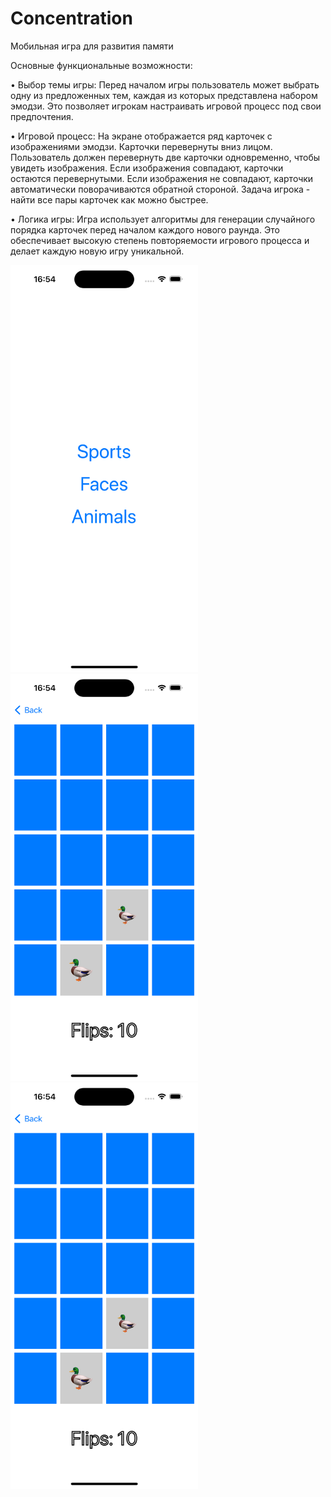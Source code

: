 # Concentration
Мобильная игра для развития памяти

Основные функциональные возможности:

• Выбор темы игры: Перед началом игры пользователь может выбрать одну из предложенных тем, каждая из которых представлена набором эмодзи. Это позволяет игрокам настраивать игровой процесс под свои предпочтения.

• Игровой процесс: На экране отображается ряд карточек с изображениями эмодзи. Карточки перевернуты вниз лицом. Пользователь должен перевернуть две карточки одновременно, чтобы увидеть изображения. Если изображения совпадают, карточки остаются перевернутыми. Если изображения не совпадают, карточки автоматически поворачиваются обратной стороной. Задача игрока - найти все пары карточек как можно быстрее.

• Логика игры: Игра использует алгоритмы для генерации случайного порядка карточек перед началом каждого нового раунда. Это обеспечивает высокую степень повторяемости игрового процесса и делает каждую новую игру уникальной.

<img src="https://github.com/AlexandrPotapov/Concentration/blob/main/Simulator%20Screenshot%201.png" alt="Снимок экрана 1" width="300">
<img src="https://github.com/AlexandrPotapov/Concentration/blob/main/Simulator%20Screenshot%202.png" alt="Снимок экрана 1" width="300">
<img src="https://github.com/AlexandrPotapov/Concentration/blob/main/Simulator%20Screenshot%202.png" alt="Снимок экрана 1" width="300">
